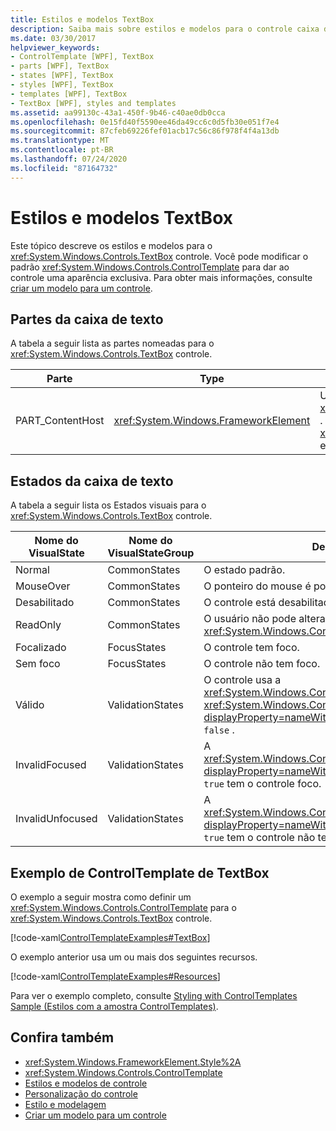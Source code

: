 ```yaml
---
title: Estilos e modelos TextBox
description: Saiba mais sobre estilos e modelos para o controle caixa de texto Windows Presentation Foundation. Modifique o ControlTemplate para dar ao controle uma aparência exclusiva.
ms.date: 03/30/2017
helpviewer_keywords:
- ControlTemplate [WPF], TextBox
- parts [WPF], TextBox
- states [WPF], TextBox
- styles [WPF], TextBox
- templates [WPF], TextBox
- TextBox [WPF], styles and templates
ms.assetid: aa99130c-43a1-450f-9b46-c40ae0db0cca
ms.openlocfilehash: 0e15fd40f5590ee46da49cc6c0d5fb30e051f7e4
ms.sourcegitcommit: 87cfeb69226fef01acb17c56c86f978f4f4a13db
ms.translationtype: MT
ms.contentlocale: pt-BR
ms.lasthandoff: 07/24/2020
ms.locfileid: "87164732"
---
```

# <a name="textbox-styles-and-templates"></a>Estilos e modelos TextBox
Este tópico descreve os estilos e modelos para o <xref:System.Windows.Controls.TextBox> controle. Você pode modificar o padrão <xref:System.Windows.Controls.ControlTemplate> para dar ao controle uma aparência exclusiva. Para obter mais informações, consulte [criar um modelo para um controle](../../../desktop-wpf/themes/how-to-create-apply-template.md).  
  
## <a name="textbox-parts"></a>Partes da caixa de texto  
 A tabela a seguir lista as partes nomeadas para o <xref:System.Windows.Controls.TextBox> controle.  
  
|Parte|Type|Descrição|  
|-|-|-|  
|PART_ContentHost|<xref:System.Windows.FrameworkElement>|Um elemento visual que pode conter um <xref:System.Windows.FrameworkElement> . O texto do <xref:System.Windows.Controls.TextBox> é exibido neste elemento.|  
  
## <a name="textbox-states"></a>Estados da caixa de texto  
 A tabela a seguir lista os Estados visuais para o <xref:System.Windows.Controls.TextBox> controle.  
  
|Nome do VisualState|Nome do VisualStateGroup|Descrição|  
|----------------------|---------------------------|-----------------|  
|Normal|CommonStates|O estado padrão.|  
|MouseOver|CommonStates|O ponteiro do mouse é posicionado sobre o controle.|  
|Desabilitado|CommonStates|O controle está desabilitado.|  
|ReadOnly|CommonStates|O usuário não pode alterar o texto no <xref:System.Windows.Controls.TextBox> .|  
|Focalizado|FocusStates|O controle tem foco.|  
|Sem foco|FocusStates|O controle não tem foco.|  
|Válido|ValidationStates|O controle usa a <xref:System.Windows.Controls.Validation> classe e a <xref:System.Windows.Controls.Validation.HasError%2A?displayProperty=nameWithType> Propriedade anexada é `false` .|  
|InvalidFocused|ValidationStates|A <xref:System.Windows.Controls.Validation.HasError%2A?displayProperty=nameWithType> Propriedade anexada `true` tem o controle foco.|  
|InvalidUnfocused|ValidationStates|A <xref:System.Windows.Controls.Validation.HasError%2A?displayProperty=nameWithType> Propriedade anexada `true` tem o controle não tem foco.|  
  
## <a name="textbox-controltemplate-example"></a>Exemplo de ControlTemplate de TextBox  
 O exemplo a seguir mostra como definir um <xref:System.Windows.Controls.ControlTemplate> para o <xref:System.Windows.Controls.TextBox> controle.  
  
 [!code-xaml[ControlTemplateExamples#TextBox](~/samples/snippets/csharp/VS_Snippets_Wpf/ControlTemplateExamples/CS/resources/textbox.xaml#textbox)]  
  
 O exemplo anterior usa um ou mais dos seguintes recursos.  
  
 [!code-xaml[ControlTemplateExamples#Resources](~/samples/snippets/csharp/VS_Snippets_Wpf/ControlTemplateExamples/CS/resources/shared.xaml#resources)]  
  
 Para ver o exemplo completo, consulte [Styling with ControlTemplates Sample (Estilos com a amostra ControlTemplates)](https://github.com/Microsoft/WPF-Samples/tree/master/Styles%20&%20Templates/IntroToStylingAndTemplating).  
  
## <a name="see-also"></a>Confira também

- <xref:System.Windows.FrameworkElement.Style%2A>
- <xref:System.Windows.Controls.ControlTemplate>
- [Estilos e modelos de controle](control-styles-and-templates.md)
- [Personalização do controle](control-customization.md)
- [Estilo e modelagem](../../../desktop-wpf/fundamentals/styles-templates-overview.md)
- [Criar um modelo para um controle](../../../desktop-wpf/themes/how-to-create-apply-template.md)
